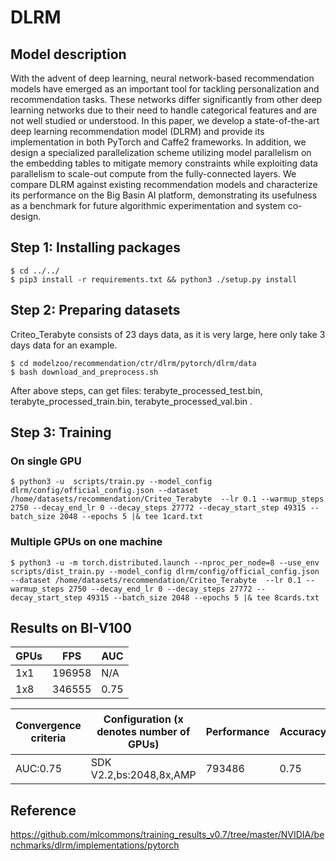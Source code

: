 # DLRM

## Model description

With the advent of deep learning, neural network-based recommendation models have emerged as an important tool for tackling personalization and recommendation tasks. These networks differ significantly from other deep learning networks due to their need to handle categorical features and are not well studied or understood. In this paper, we develop a state-of-the-art deep learning recommendation model (DLRM) and provide its implementation in both PyTorch and Caffe2 frameworks. In addition, we design a specialized parallelization scheme utilizing model parallelism on the embedding tables to mitigate memory constraints while exploiting data parallelism to scale-out compute from the fully-connected layers. We compare DLRM against existing recommendation models and characterize its performance on the Big Basin AI platform, demonstrating its usefulness as a benchmark for future algorithmic experimentation and system co-design.

## Step 1: Installing packages

```shell
$ cd ../../
$ pip3 install -r requirements.txt && python3 ./setup.py install
```


## Step 2: Preparing datasets

Criteo_Terabyte consists of 23 days data, as it is very large, here only take 3 days data for an example.

```shell
$ cd modelzoo/recommendation/ctr/dlrm/pytorch/dlrm/data
$ bash download_and_preprocess.sh
```

After above steps, can get files: terabyte_processed_test.bin, terabyte_processed_train.bin, terabyte_processed_val.bin .



## Step 3: Training

### On single GPU

```shell
$ python3 -u  scripts/train.py --model_config dlrm/config/official_config.json --dataset /home/datasets/recommendation/Criteo_Terabyte  --lr 0.1 --warmup_steps 2750 --decay_end_lr 0 --decay_steps 27772 --decay_start_step 49315 --batch_size 2048 --epochs 5 |& tee 1card.txt
```

### Multiple GPUs on one machine

```shell
$ python3 -u -m torch.distributed.launch --nproc_per_node=8 --use_env scripts/dist_train.py --model_config dlrm/config/official_config.json --dataset /home/datasets/recommendation/Criteo_Terabyte  --lr 0.1 --warmup_steps 2750 --decay_end_lr 0 --decay_steps 27772 --decay_start_step 49315 --batch_size 2048 --epochs 5 |& tee 8cards.txt
```

## Results on BI-V100

| GPUs |  FPS   | AUC  |
| ---- | ------ | ---- |
| 1x1  | 196958 | N/A  |
| 1x8  | 346555 | 0.75 |

| Convergence criteria | Configuration (x denotes number of GPUs) | Performance | Accuracy | Power（W） | Scalability | Memory utilization（G） | Stability |
| -------------------- | ---------------------------------------- | ----------- | -------- | ---------- | ----------- | ----------------------- | --------- |
| AUC:0.75             | SDK V2.2,bs:2048,8x,AMP                  | 793486      | 0.75     | 60\*8      | 0.97        | 3.7\*8                  | 1         |


## Reference
https://github.com/mlcommons/training_results_v0.7/tree/master/NVIDIA/benchmarks/dlrm/implementations/pytorch
